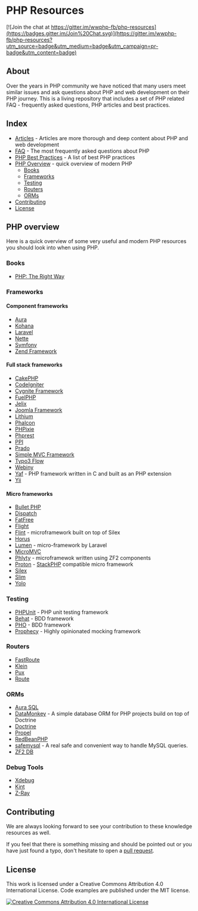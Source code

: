 # PHP Resources

[![Join the chat at https://gitter.im/wwphp-fb/php-resources](https://badges.gitter.im/Join%20Chat.svg)](https://gitter.im/wwphp-fb/php-resources?utm_source=badge&utm_medium=badge&utm_campaign=pr-badge&utm_content=badge)

## About

Over the years in PHP community we have noticed that many users meet similar issues and ask questions about PHP
and web development on their PHP journey. This is a living repository that includes a set of PHP related
FAQ - frequently asked questions, PHP articles and best practices.

## Index

* [Articles](articles) - Articles are more thorough and deep content about PHP and web development
* [FAQ](faq) - The most frequently asked questions about PHP
* [PHP Best Practices](best-practices) - A list of best PHP practices
* [PHP Overview](#php-overview) - quick overview of modern PHP
  * [Books](#books)
  * [Frameworks](#frameworks)
  * [Testing](#testing)
  * [Routers](#routers)
  * [ORMs](#orms)
* [Contributing](#contributing)
* [License](#license)

## PHP overview

Here is a quick overview of some very useful and modern PHP resources you should look into when using PHP.

### Books

* [PHP: The Right Way](http://phptherightway.com)

### Frameworks

#### Component frameworks

* [Aura](http://auraphp.github.com/)
* [Kohana](http://kohanaframework.org/)
* [Laravel](http://laravel.com/)
* [Nette](http://nette.org/en/)
* [Symfony](http://symfony.com)
* [Zend Framework](http://framework.zend.com)

#### Full stack frameworks

* [CakePHP](http://cakephp.org/)
* [CodeIgniter](https://ellislab.com/codeigniter)
* [Cygnite Framework](http://www.cygniteframework.com/)
* [FuelPHP](http://fuelphp.com/)
* [Jelix](http://jelix.org/)
* [Joomla Framework](http://framework.joomla.org/)
* [Lithium](http://li3.me)
* [Phalcon](http://phalconphp.com/)
* [PHPixie](http://phpixie.com/)
* [Phprest](http://phprest.com)
* [PPI](http://www.ppi.io/)
* [Prado](http://www.pradosoft.com/)
* [Simple MVC Framework](http://simplemvcframework.com/)
* [Typo3 Flow](http://flow.typo3.org/)
* [Webiny](http://www.webiny.com/)
* [Yaf](http://yafdev.com/) - PHP framework written in C and built as an PHP extension
* [Yii](http://www.yiiframework.com/)

#### Micro frameworks

* [Bullet PHP](http://github.com/vlucas/bulletphp)
* [Dispatch](https://github.com/noodlehaus/dispatch)
* [FatFree](https://github.com/bcosca/fatfree)
* [Flight](http://flightphp.com/)
* [Flint](https://github.com/flint) - microframework built on top of Silex
* [Horus](http://alash3al.github.io/Horus/)
* [Lumen](http://lumen.laravel.com/) - micro-framework by Laravel
* [MicroMVC](http://micromvc.com/)
* [Phlyty](https://github.com/phly) - microframewok written using ZF2 components
* [Proton](https://github.com/alexbilbie/Proton) - [StackPHP](http://stackphp.com/) compatible micro framework
* [Silex](http://silex.sensiolabs.org/)
* [Slim](http://www.slimframework.com/)
* [Yolo](http://yolophp.com/)

### Testing

* [PHPUnit](https://github.com/sebastianbergmann/phpunit) - PHP unit testing framework
* [Behat](https://github.com/Behat/Behat) - BDD framework
* [PHO](https://github.com/danielstjules/pho) - BDD framework
* [Prophecy](https://github.com/phpspec/prophecy) - Highly opinionated mocking framework

### Routers

* [FastRoute](https://github.com/nikic/FastRoute)
* [Klein](https://github.com/chriso/klein.php)
* [Pux](https://github.com/c9s/Pux)
* [Route](https://github.com/thephpleague/route)

### ORMs

* [Aura SQL](https://github.com/auraphp/Aura.Sql)
* [DataMonkey](https://github.com/devsdmf/datamonkey) - A simple database ORM for PHP projects build on top of Doctrine
* [Doctrine](http://www.doctrine-project.org/)
* [Propel](http://propelorm.org/)
* [RedBeanPHP](http://redbeanphp.com/)
* [safemysql](https://github.com/colshrapnel/safemysql) - A real safe and convenient way to handle MySQL queries.
* [ZF2 DB](http://packages.zendframework.com/docs/latest/manual/en/index.html#zend-db)

### Debug Tools

* [Xdebug](http://xdebug.org/)
* [Kint](https://github.com/raveren/kint)
* [Z-Ray](https://www.zend.com/en/products/server/z-ray)

## Contributing

We are always looking forward to see your contribution to these knowledge resources as well.

If you feel that there is something missing and should be pointed out or you have just found a typo,
don't hesitate to open a [pull request][contributing].

## License

This work is licensed under a Creative Commons Attribution 4.0 International License. Code examples are published
under the MIT license.

[![Creative Commons Attribution 4.0 International License](https://i.creativecommons.org/l/by/4.0/88x31.png)][license]

[contributing]: https://github.com/wwphp-fb/php-resources/blob/master/CONTRIBUTING.md
[license]: https://github.com/wwphp-fb/php-resources/blob/master/LICENSE
